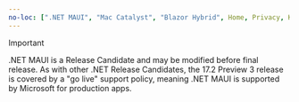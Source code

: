 ```yaml
---
no-loc: [".NET MAUI", "Mac Catalyst", "Blazor Hybrid", Home, Privacy, Kestrel, appsettings.json, "ASP.NET Core Identity", cookie, Cookie, Blazor, "Blazor Server", "Blazor WebAssembly", "Identity", "Let's Encrypt", Razor, SignalR]
---
```

> [!IMPORTANT]
> .NET MAUI is a Release Candidate and may be modified before final release. As with other .NET Release Candidates, the 17.2 Preview 3 release is covered by a "go live" support policy, meaning .NET MAUI is supported by Microsoft for production apps.
